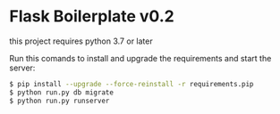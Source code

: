 # Flask Boilerplate v0.2

this project requires python 3.7 or later

Run this comands to install and upgrade the requirements and start the server:
```bash
$ pip install --upgrade --force-reinstall -r requirements.pip
$ python run.py db migrate
$ python run.py runserver
```